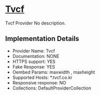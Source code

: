 # [Tvcf](https://tvcf.co.kr)

Tvcf Provider
No description.

## Implementation Details

- Provider
Name: Tvcf
- Documentation: NONE
- HTTPS support: YES
- Fake Response: YES
- Oembed Params: maxwidth , maxheight
- Supported Hosts: *.tvcf.co.kr
- Responsive response: NO
- Collections: DefaultProviderCollection


